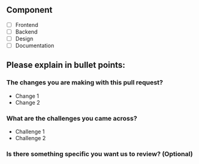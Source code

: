 
## Component 
- [ ] Frontend
- [ ] Backend
- [ ] Design
- [ ] Documentation

## Please explain in bullet points:
### The changes you are making with this pull request?
- Change 1 
- Change 2

### What are the challenges you came across?
- Challenge 1
- Challenge 2

### Is there something specific you want us to review? (Optional)






